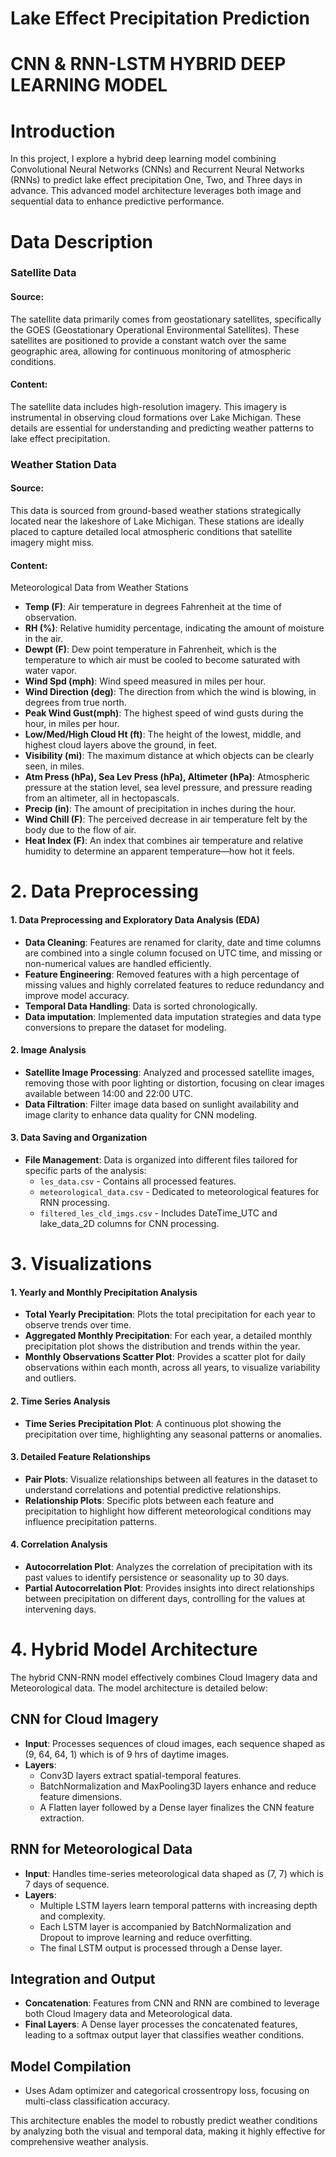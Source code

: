 # Lake Effect Precipitation Prediction

# CNN & RNN-LSTM HYBRID DEEP LEARNING MODEL

# Introduction
In this project, I explore a hybrid deep learning model combining Convolutional Neural Networks (CNNs) and Recurrent Neural Networks (RNNs) to predict lake effect precipitation One, Two, and Three days in advance. This advanced model architecture leverages both image and sequential data to enhance predictive performance.

# Data Description

### Satellite Data

#### Source:
The satellite data primarily comes from geostationary satellites, specifically the GOES (Geostationary Operational Environmental Satellites). These satellites are positioned to provide a constant watch over the same geographic area, allowing for continuous monitoring of atmospheric conditions.

#### Content:
The satellite data includes high-resolution imagery. This imagery is instrumental in observing cloud formations over Lake Michigan. These details are essential for understanding and predicting weather patterns to lake effect precipitation.

### Weather Station Data

#### Source:
This data is sourced from ground-based weather stations strategically located near the lakeshore of Lake Michigan. These stations are ideally placed to capture detailed local atmospheric conditions that satellite imagery might miss.

#### Content:
Meteorological Data from Weather Stations
- **Temp (F)**: Air temperature in degrees Fahrenheit at the time of observation.
- **RH (%)**: Relative humidity percentage, indicating the amount of moisture in the air.
- **Dewpt (F)**: Dew point temperature in Fahrenheit, which is the temperature to which air must be cooled to become saturated with water vapor.
- **Wind Spd (mph)**: Wind speed measured in miles per hour.
- **Wind Direction (deg)**: The direction from which the wind is blowing, in degrees from true north.
- **Peak Wind Gust(mph)**: The highest speed of wind gusts during the hour, in miles per hour.
- **Low/Med/High Cloud Ht (ft)**: The height of the lowest, middle, and highest cloud layers above the ground, in feet.
- **Visibility (mi)**: The maximum distance at which objects can be clearly seen, in miles.
- **Atm Press (hPa), Sea Lev Press (hPa), Altimeter (hPa)**: Atmospheric pressure at the station level, sea level pressure, and pressure reading from an altimeter, all in hectopascals.
- **Precip (in)**: The amount of precipitation in inches during the hour.
- **Wind Chill (F)**: The perceived decrease in air temperature felt by the body due to the flow of air.
- **Heat Index (F)**: An index that combines air temperature and relative humidity to determine an apparent temperature—how hot it feels.

# 2. Data Preprocessing
#### 1. Data Preprocessing and Exploratory Data Analysis (EDA)
- **Data Cleaning**: Features are renamed for clarity, date and time columns are combined into a single column focused on UTC time, and missing or non-numerical values are handled efficiently.
- **Feature Engineering**: Removed features with a high percentage of missing values and highly correlated features to reduce redundancy and improve model accuracy.
- **Temporal Data Handling**: Data is sorted chronologically.
- **Data imputation**: Implemented data imputation strategies and data type conversions to prepare the dataset for modeling.

#### 2. Image Analysis
- **Satellite Image Processing**: Analyzed and processed satellite images, removing those with poor lighting or distortion, focusing on clear images available between 14:00 and 22:00 UTC.
- **Data Filtration**: Filter image data based on sunlight availability and image clarity to enhance data quality for CNN modeling.

#### 3. Data Saving and Organization
- **File Management**: Data is organized into different files tailored for specific parts of the analysis:
  - `les_data.csv` - Contains all processed features.
  - `meteorological_data.csv` - Dedicated to meteorological features for RNN processing.
  - `filtered_les_cld_imgs.csv` - Includes DateTime_UTC and lake_data_2D columns for CNN processing.

# 3. Visualizations
#### 1. Yearly and Monthly Precipitation Analysis
- **Total Yearly Precipitation**: Plots the total precipitation for each year to observe trends over time.
- **Aggregated Monthly Precipitation**: For each year, a detailed monthly precipitation plot shows the distribution and trends within the year.
- **Monthly Observations Scatter Plot**: Provides a scatter plot for daily observations within each month, across all years, to visualize variability and outliers.

#### 2. Time Series Analysis
- **Time Series Precipitation Plot**: A continuous plot showing the precipitation over time, highlighting any seasonal patterns or anomalies.

#### 3. Detailed Feature Relationships
- **Pair Plots**: Visualize relationships between all features in the dataset to understand correlations and potential predictive relationships.
- **Relationship Plots**: Specific plots between each feature and precipitation to highlight how different meteorological conditions may influence precipitation patterns.

#### 4. Correlation Analysis
- **Autocorrelation Plot**: Analyzes the correlation of precipitation with its past values to identify persistence or seasonality up to 30 days.
- **Partial Autocorrelation Plot**: Provides insights into direct relationships between precipitation on different days, controlling for the values at intervening days.

# 4. Hybrid Model Architecture

The hybrid CNN-RNN model effectively combines Cloud Imagery data and Meteorological data. The model architecture is detailed below:

## CNN for Cloud Imagery
- **Input**: Processes sequences of cloud images, each sequence shaped as (9, 64, 64, 1) which is of 9 hrs of daytime images.
- **Layers**:
  - Conv3D layers extract spatial-temporal features.
  - BatchNormalization and MaxPooling3D layers enhance and reduce feature dimensions.
  - A Flatten layer followed by a Dense layer finalizes the CNN feature extraction.

## RNN for Meteorological Data
- **Input**: Handles time-series meteorological data shaped as (7, 7) which is 7 days of sequence.
- **Layers**:
  - Multiple LSTM layers learn temporal patterns with increasing depth and complexity.
  - Each LSTM layer is accompanied by BatchNormalization and Dropout to improve learning and reduce overfitting.
  - The final LSTM output is processed through a Dense layer.

## Integration and Output
- **Concatenation**: Features from CNN and RNN are combined to leverage both Cloud Imagery data and Meteorological data.
- **Final Layers**: A Dense layer processes the concatenated features, leading to a softmax output layer that classifies weather conditions.

## Model Compilation
- Uses Adam optimizer and categorical crossentropy loss, focusing on multi-class classification accuracy.

This architecture enables the model to robustly predict weather conditions by analyzing both the visual and temporal data, making it highly effective for comprehensive weather analysis.

